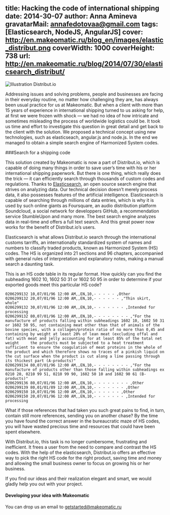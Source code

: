 title: Hacking the code of international shipping
date: 2014-30-07
author: Anna Amineva
gravatarMail: annafedotovaa@gmail.com
tags: [Elasticsearch, NodeJS, AngularJS]
cover: http://en.makeomatic.ru/blog_en/images/elastic_distribut.png
coverWidth: 1000
coverHeight: 738
url: http://en.makeomatic.ru/blog/2014/07/30/elasticsearch_distribut/
---

![Illustration Distribut.io](/blog_en/images/elastic_distribut.png)

Addressing issues and solving problems, people and businesses are facing in their everyday routine, no matter how challenging they are, has always been usual practice for us at Makeomatic. But when a client with more than 15 years of experience in international shipping turned to us asking for help, at first we were frozen with shock — we had no idea of how intricate and sometimes misleading the process of worldwide logistics could be. It took us time and effort to investigate this question in great detail and get back to the client with the solution. We proposed a technical concept using new technologies, such as elasticseach, angular.js and node.js. In the end we managed to obtain a simple search engine of Harmonized System codes. 
<!-- more -->

###Search for a shipping code

This solution created by Makeomatic is now a part of Distribut.io, which is capable of doing many things in order to save user’s time with his or her international shipping paperwork. But there is one thing, which really does the trick — it can efficiently search through thousands of custom codes and regulations. Thanks to [Elasticsearch](http://www.elasticsearch.org/), an open source search engine that strives on analyzing data. Our technical decision doesn’t merely process data, it also possesses features of the artificial intelligence. Elasticsearch is capable of searching through millions of data entries, which is why it is used by such online giants as Foursquare, an audio distribution platform Soundcloud, a social network for developpers GitHub, a recommendation service StumbleUpon and many more. The best search engine analyzes data in real-time and offers a full text search. And this great power now works for the benefit of Distribut.io’s users.

Elasticsearch is what allows Distribut.io search through the international customs tarriffs, an internationally standardized system of names and numbers to classify traded products, known as Harmonized System (HS) codes. The HS is organized into 21 sections and 96 chapters, accompanied with general rules of interpretation and explanatory notes, making a manual search a daunting task.

This is an HS code table in its regular format. How quickly can you find the subheading 1602 10, 1602 50 31 or 1602 50 95 in order to determine if your exported goods meet this particular HS code? 

```
0206299132 10,07/01/96 12:00 AM,,EN,10,- - - - - ,Other								
0206299132 20,07/01/96 12:00 AM,,EN,10,- - - - - - ,"Thin skirt, whole"								
0206299132 30,07/01/96 12:00 AM,,EN,10,- - - - - - - ,Intended for processing								
0206299132 80,07/01/96 12:00 AM,,EN,10,- - - - - - - - ,"For the manufacture of products falling within subheadings 1602 10, 1602 50 31 or 1602 50 95, not containing meat other than that of animals of the bovine species, with a collagen/protein ratio of no more than 0,45 and containing by weight at least 20% of lean meat (excluding offal and fat) with meat and jelly accounting for at least 85% of the total net weight	 the products must be subjected to a heat treatment sufficient to ensure the coagulation of meat proteins in the whole of the product and which therefore shows no traces of a pinkish liquid on the cut surface when the product is cut along a line passing through its thickest part (A-products)"							
0206299134 80,07/01/96 12:00 AM,,EN,10,- - - - - - - - ,"For the manufacture of products other than those falling within subheadings ex 0210 20, 0210 99 51, 0210 99 90, 1602 50 10 and 1602 90 61 (B-products)"								
0206299136 80,07/01/96 12:00 AM,,EN,10,- - - - - - - - ,Other								
0206299139 80,01/01/89 12:00 AM,,EN,10,- - - - - - - ,Other								
0206299150 10,07/01/96 12:00 AM,,EN,10,- - - - - - ,Other								
0206299150 20,07/01/96 12:00 AM,,EN,10,- - - - - - - ,Intended for processing
```

What if those references that had taken you such great pains to find, in turn, contain still more references, sending you on another chase? By the time you have found the correct answer in the bureaucratic maze of HS codes, you will have wasted precious time and resources that could have been spent elsewhere. 

With Distribut.io, this task is no longer cumbersome, frustrating and inefficient. It frees a user from the need to compare and contrast the HS codes. With the help of the elasticsearch, Distribut.io offers an effective way to pick the right HS code for the right product, saving time and money and allowing the small business owner to focus on growing his or her business. 

If you find our ideas and their realization elegant and smart, we would gladly help you out with your project.  
#### Developing your idea with Makeomatic
You can drop us an email to [getstarted@makeomatic.ru](mailto:getstarted@makeomatic.ru)


